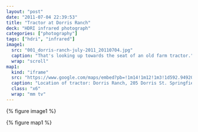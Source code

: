 ```yaml
---
layout: "post"
date: "2011-07-04 22:39:53"
title: "Tractor at Dorris Ranch"
deck: "HDRI infrared photograph"
categories: ["photography"]
tags: ["hdri", "infrared"]
image1:
  src: "001_dorris-ranch-july-2011_20110704.jpg"
  caption: "That's looking up towards the seat of an old farm tractor."
  wrap: "scroll"
map1:
  kind: "iframe"
  src: "https://www.google.com/maps/embed?pb=!1m14!1m12!1m3!1d592.9492071838189!2d-123.01921360796442!3d44.02899996889409!2m3!1f0!2f0!3f0!3m2!1i1024!2i768!4f13.1!5e1!3m2!1sen!2sus!4v1391934740211"
  caption: "Location of tractor: Dorris Ranch, 205 Dorris St. Springfield, OR 97477."
  class: "x6"
  wrap: "mm tv"
---
```


{% figure image1 %}

{% figure map1 %}
